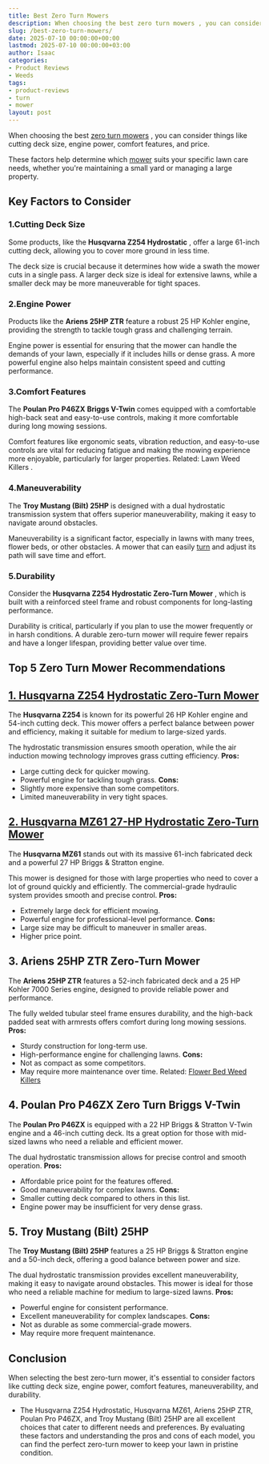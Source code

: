 ```yaml
---
title: Best Zero Turn Mowers
description: When choosing the best zero turn mowers , you can consider things like cutting deck size, engine power, comfort features, and price. These factors help...
slug: /best-zero-turn-mowers/
date: 2025-07-10 00:00:00+00:00
lastmod: 2025-07-10 00:00:00+03:00
author: Isaac
categories:
- Product Reviews
- Weeds
tags:
- product-reviews
- turn
- mower
layout: post
---
```

When choosing the best
[zero turn mowers](https://en.wikipedia.org/wiki/Zero-turn_mower)
, you can consider things like cutting deck size, engine power, comfort features, and price.

These factors help determine which [mower](https://pestpolicy.com/best-riding-lawn-mower-for-uneven-terrain/) suits your specific lawn care needs, whether you're maintaining a small yard or managing a large property.
## Key Factors to Consider
### 1.**Cutting Deck Size**
Some products, like the
**Husqvarna Z254 Hydrostatic**
, offer a large 61-inch cutting deck, allowing you to cover more ground in less time.

The deck size is crucial because it determines how wide a swath the mower cuts in a single pass. A larger deck size is ideal for extensive lawns, while a smaller deck may be more maneuverable for tight spaces.
### 2.**Engine Power**
Products like the
**Ariens 25HP ZTR**
feature a robust 25 HP Kohler engine, providing the strength to tackle tough grass and challenging terrain.

Engine power is essential for ensuring that the mower can handle the demands of your lawn, especially if it includes hills or dense grass. A more powerful engine also helps maintain consistent speed and cutting performance.
### 3.**Comfort Features**
The
**Poulan Pro P46ZX**
**Briggs V-Twin**
comes equipped with a comfortable high-back seat and easy-to-use controls, making it more comfortable during long mowing sessions.

Comfort features like ergonomic seats, vibration reduction, and easy-to-use controls are vital for reducing fatigue and making the mowing experience more enjoyable, particularly for larger properties.
Related:
Lawn Weed Killers
.
### 4.**Maneuverability**
The
**Troy Mustang (Bilt) 25HP**
is designed with a dual hydrostatic transmission system that offers superior maneuverability, making it easy to navigate around obstacles.

Maneuverability is a significant factor, especially in lawns with many trees, flower beds, or other obstacles. A mower that can easily [turn](https://pestpolicy.com/best-zero-turn-mower-for-rough-terrain/) and adjust its path will save time and effort.
### 5.**Durability**
Consider the
**Husqvarna Z254 Hydrostatic Zero-Turn Mower**
, which is built with a reinforced steel frame and robust components for long-lasting performance.

Durability is critical, particularly if you plan to use the mower frequently or in harsh conditions. A durable zero-turn mower will require fewer repairs and have a longer lifespan, providing better value over time.
## Top 5 Zero Turn Mower Recommendations
## [1. Husqvarna Z254 Hydrostatic Zero-Turn Mower](https://www.amazon.com/dp/B07CJN8W4V/?tag=p-policy-20)
The
**Husqvarna Z254**
is known for its powerful 26 HP Kohler engine and 54-inch cutting deck. This mower offers a perfect balance between power and efficiency, making it suitable for medium to large-sized yards.

The hydrostatic transmission ensures smooth operation, while the air induction mowing technology improves grass cutting efficiency.
**Pros:**
- Large cutting deck for quicker mowing.
- Powerful engine for tackling tough grass.
**Cons:**
- Slightly more expensive than some competitors.
- Limited maneuverability in very tight spaces.
## [2. Husqvarna MZ61 27-HP Hydrostatic Zero-Turn Mower](https://www.amazon.com/dp/B00IE6Z0PW/?tag=p-policy-20)
The
**Husqvarna MZ61**
stands out with its massive 61-inch fabricated deck and a powerful 27 HP Briggs & Stratton engine.

This mower is designed for those with large properties who need to cover a lot of ground quickly and efficiently. The commercial-grade hydraulic system provides smooth and precise control.
**Pros:**
- Extremely large deck for efficient mowing.
- Powerful engine for professional-level performance.
**Cons:**
- Large size may be difficult to maneuver in smaller areas.
- Higher price point.
## **3. Ariens 25HP ZTR Zero-Turn Mower**
The
**Ariens 25HP ZTR**
features a 52-inch fabricated deck and a 25 HP Kohler 7000 Series engine, designed to provide reliable power and performance.

The fully welded tubular steel frame ensures durability, and the high-back padded seat with armrests offers comfort during long mowing sessions.
**Pros:**
- Sturdy construction for long-term use.
- High-performance engine for challenging lawns.
**Cons:**
- Not as compact as some competitors.
- May require more maintenance over time.
Related:
[Flower Bed Weed Killers](https://pestpolicy.com/best-weed-killers-for-flower-beds/)
## **4. Poulan Pro P46ZX Zero Turn Briggs V-Twin**
The
**Poulan Pro P46ZX**
is equipped with a 22 HP Briggs & Stratton V-Twin engine and a 46-inch cutting deck. Its a great option for those with mid-sized lawns who need a reliable and efficient mower.

The dual hydrostatic transmission allows for precise control and smooth operation.
**Pros:**
- Affordable price point for the features offered.
- Good maneuverability for complex lawns.
**Cons:**
- Smaller cutting deck compared to others in this list.
- Engine power may be insufficient for very dense grass.
## **5. Troy Mustang (Bilt) 25HP**
The
**Troy Mustang (Bilt) 25HP**
features a 25 HP Briggs & Stratton engine and a 50-inch deck, offering a good balance between power and size.

The dual hydrostatic transmission provides excellent maneuverability, making it easy to navigate around obstacles. This mower is ideal for those who need a reliable machine for medium to large-sized lawns.
**Pros:**
- Powerful engine for consistent performance.
- Excellent maneuverability for complex landscapes.
**Cons:**
- Not as durable as some commercial-grade mowers.
- May require more frequent maintenance.
## Conclusion
When selecting the best zero-turn mower, it's essential to consider factors like cutting deck size, engine power, comfort features, maneuverability, and durability.
- The Husqvarna Z254 Hydrostatic, Husqvarna MZ61, Ariens 25HP ZTR, Poulan Pro P46ZX, and Troy Mustang (Bilt) 25HP are all excellent choices that cater to different needs and preferences.
By evaluating these factors and understanding the pros and cons of each model, you can find the perfect zero-turn mower to keep your lawn in pristine condition.
